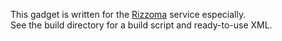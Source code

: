 This gadget is written for the [Rizzoma](https://rizzoma.com) service especially.  
See the build directory for a build script and ready-to-use XML.